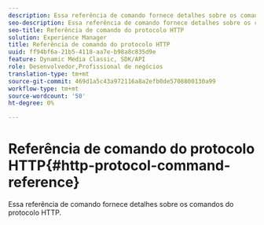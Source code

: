 ```yaml
---
description: Essa referência de comando fornece detalhes sobre os comandos do protocolo HTTP.
seo-description: Essa referência de comando fornece detalhes sobre os comandos do protocolo HTTP.
seo-title: Referência de comando do protocolo HTTP
solution: Experience Manager
title: Referência de comando do protocolo HTTP
uuid: ff94bf6a-21b5-4118-aa7e-b98a8c835d9e
feature: Dynamic Media Classic, SDK/API
role: Desenvolvedor,Profissional de negócios
translation-type: tm+mt
source-git-commit: 469d1a5c43a972116a8a2efb0de5708800130a99
workflow-type: tm+mt
source-wordcount: '50'
ht-degree: 0%

---
```



# Referência de comando do protocolo HTTP{#http-protocol-command-reference}

Essa referência de comando fornece detalhes sobre os comandos do protocolo HTTP.

